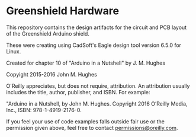 # Greenshield Hardware

This repository contains the design artifacts for the circuit and PCB layout
of the Greenshield Arduino shield.

These were creating using CadSoft's Eagle design tool version 6.5.0 for Linux.

Created for chapter 10 of "Arduino in a Nutshell" by J. M. Hughes

Copyight 2015-2016 John M. Hughes

O'Reilly appreciates, but does not require, attribution. An attribution usually
includes the title, author, publisher, and ISBN. For example:

"Arduino in a Nutshell, by John M. Hughes. Copyright 2016 O’Reilly
Media, Inc., ISBN: 978-1-4919-2176-0.

If you feel your use of code examples falls outside fair use or the permission
given above, feel free to contact permissions@oreilly.com.

